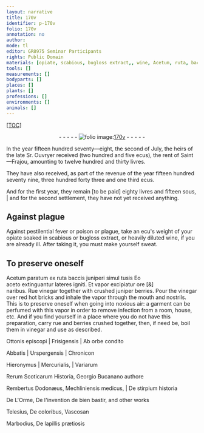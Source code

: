 ```yaml
---
layout: narrative
title: 170v
identifier: p-170v
folio: 170v
annotation: no
author:
mode: tl
editor: GR8975 Seminar Participants
rights: Public Domain
materials: [opiate, scabious, bugloss extract,, wine, Acetum, ruta, baccis juniperi, aceto, lateres, Rue, vinegar, juniper berries, bricks, rue, berries]
tools: []
measurements: []
bodyparts: []
places: []
plants: []
professions: []
environments: []
animals: []
---
```


<p><a href="{{ site.baseurl }}/diplomatic/">[TOC]</a></p><div class="folio" align="center">- - - - - <a href="http://gallica.bnf.fr/ark:/12148/btv1b10500001g/f346.item" target="_blank"><img src="https://cu-mkp.github.io/2017-workshop-edition/assets/photo-icon.png" alt="folio image: " style="display:inline-block; margin-bottom:-3px;"/>170v</a> - - - - - </div>  
 
In the year fifteen hundred seventy—eight, the second of July, the heirs of the late Sr. Ouvryer received (two hundred and five ecus), the rent of Saint—Frajou, amounting to twelve hundred and thirty livres.
 
They have also received, as part of the revenue of the year fifteen hundred seventy nine, three hundred forty three and one third ecus.
 
And for the first year, they remain [to be paid] eighty livres and fifteen sous, | and for the second settlement, they have not yet received anything.
 
 
  

## Against plague

 
Against pestilential fever or poison or plague, take an ecu's weight of your <span class="m">opiate</span> soaked in <span class="m">scabious</span> or <span class="m">bugloss extract,</span> or heavily diluted <span class="m">wine</span>, if you are already ill. After taking it, you must make yourself sweat.
 
 
  

## To preserve oneself

 
<span class="m">Acetum</span> paratum ex <span class="m">ruta</span> <span class="m">baccis juniperi</span> simul tusis Eo<br/><span class="m">aceto</span> extinguantur <span class="m">lateres</span> igniti. Et vapor excipiatur ore [&]<br/>naribus. <span class="m">Rue</span> <span class="m">vinegar</span> together with crushed <span class="m">juniper berries</span>. Pour the <span class="m">vinegar</span> over red hot <span class="m">bricks</span> and inhale the vapor through the mouth and nostrils. This is to preserve oneself when going into noxious air: a garment can be perfumed with this vapor in order to remove infection from a room, house, etc. And if you find yourself in a place where you do not have this preparation, carry <span class="m">rue</span> and <span class="m">berries</span> crushed together, then, if need be, boil them in <span class="m">vinegar</span> and use as described.
 
Ottonis episcopi | Frisigensis | Ab orbe condito
 
Abbatis | Urspergensis | Chronicon
 
Hieronymus | Mercurialis, | Variarum
 
Rerum Scoticarum Historia, Georgio Bucanano authore
 
Rembertus Dodonæus, Mechliniensis medicus, | De stirpium historia
 
De L'Orme, De l'invention de bien bastir, and other works
 
 Telesius, De coloribus, Vascosan
 
Marbodius, De lapillis prætiosis
 
